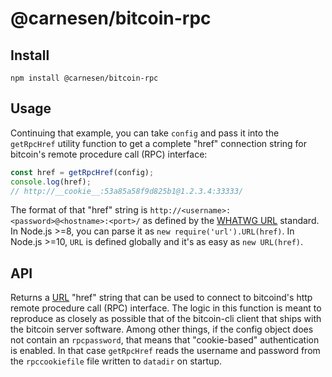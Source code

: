 # @carnesen/bitcoin-rpc

## Install

```
npm install @carnesen/bitcoin-rpc
```

## Usage
Continuing that example, you can take `config` and pass it into the `getRpcHref` utility function to get a complete "href" connection string for bitcoin's remote procedure call (RPC) interface:

```ts
const href = getRpcHref(config);
console.log(href);
// http://__cookie__:53a85a58f9d825b1@1.2.3.4:33333/
```

The format of that "href" string is `http://<username>:<password>@<hostname>:<port>/` as defined by the [WHATWG URL](https://nodejs.org/api/url.html#url_the_whatwg_url_api) standard. In Node.js >=8, you can parse it as `new require('url').URL(href)`. In Node.js >=10, `URL` is defined globally and it's as easy as `new URL(href)`.

## API

Returns a [URL](https://nodejs.org/api/url.html#url_the_whatwg_url_api) "href" string that can be used to connect to bitcoind's http remote procedure call (RPC) interface. The logic in this function is meant to reproduce as closely as possible that of the bitcoin-cli client that ships with the bitcoin server software. Among other things, if the config object does not contain an `rpcpassword`, that means that "cookie-based" authentication is enabled. In that case `getRpcHref` reads the username and password from the `rpccookiefile` file written to `datadir` on startup.

